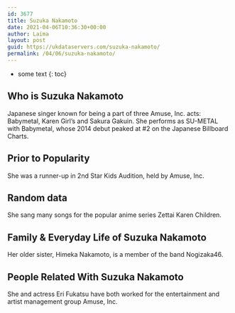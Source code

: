 ```yaml
---
id: 3677
title: Suzuka Nakamoto
date: 2021-04-06T10:36:30+00:00
author: Laima
layout: post
guid: https://ukdataservers.com/suzuka-nakamoto/
permalink: /04/06/suzuka-nakamoto/
---
```


* some text
{: toc}


## Who is Suzuka Nakamoto
                  
                  
                  
Japanese singer known for being a part of three Amuse, Inc. acts: Babymetal, Karen Girl&#8217;s and Sakura Gakuin. She performs as SU-METAL with Babymetal, whose 2014 debut peaked at #2 on the Japanese Billboard Charts.
                  
              
            
              
            
                
                
                
## Prior to Popularity
                  
                  
                  
She was a runner-up in 2nd Star Kids Audition, held by Amuse, Inc.
                  
              
            
              
            
                
                
                
## Random data
                  
                  
                  
She sang many songs for the popular anime series Zettai Karen Children.
                  
              
            
              
            
                
                
                
## Family & Everyday Life of Suzuka Nakamoto
                  
                  
                  
Her older sister, Himeka Nakamoto, is a member of the band Nogizaka46.
                  
              
            
              
            
                
                
                
## People Related With Suzuka Nakamoto
                  
                  
                  
She and actress Eri Fukatsu have both worked for the entertainment and artist management group Amuse, Inc.
                  
              
            
              
            
                
              
            
              
              
            
            
              
            
          
          
          